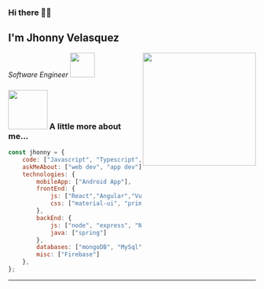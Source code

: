 ### Hi there 🐱‍👤
<h2> I'm Jhonny Velasquez</h2>
<img align='right' src="https://media.giphy.com/media/M9gbBd9nbDrOTu1Mqx/giphy.gif" width="230">
<p><em>Software Engineer <img src="https://media.giphy.com/media/WUlplcMpOCEmTGBtBW/giphy.gif" width="50"> 
</em></p>

### <img src="https://media.giphy.com/media/VgCDAzcKvsR6OM0uWg/giphy.gif" width="80"> A little more about me...  

```javascript
const jhonny = {
    code: ["Javascript", "Typescript", "Java", "Kotlin"],
    askMeAbout: ["web dev", "app dev"],
    technologies: {
        mobileApp: ["Android App"],
        frontEnd: {
            js: ["React","Angular","Vue"],
            css: ["material-ui", "primeFaces", "bootstrap", "tailwindcss"]
        },
        backEnd: {
            js: ["node", "express", "Nestjs"],
            java: ["spring"]
        },
        databases: ["mongoDB", "MySql", "SQLServer","Oracle"],
        misc: ["Firebase"]
    },
};
```
---
<!--END_SECTION:waka-->


